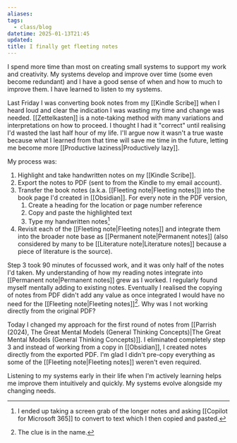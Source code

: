 ```yaml
---
aliases: 
tags:
  - class/blog
datetime: 2025-01-13T21:45
updated: 
title: I finally get fleeting notes
---
```

I spend more time than most on creating small systems to support my work and creativity. My systems develop and improve over time (some even become redundant) and I have a good sense of when and how to much to improve them. I have learned to listen to my systems.

Last Friday I was converting book notes from my [[Kindle Scribe]] when I heard loud and clear the indication I was wasting my time and change was needed. [[Zettelkasten]] is a note-taking method with many variations and interpretations on how to proceed. I thought I had it "correct" until realising I'd wasted the last half hour of my life. I'll argue now it wasn't a true waste because what I learned from that time will save me time in the future, letting me become more [[Productive laziness|Productively lazy]].

My process was:
1. Highlight and take handwritten notes on my [[Kindle Scribe]].
2. Export the notes to PDF (sent to from the Kindle to my email account).
3. Transfer the book notes (a.k.a. [[Fleeting note|Fleeting notes]]) into the book page I'd created in [[Obsidian]]. For every note in the PDF version,
	1. Create a heading for the location or page number reference
	2. Copy and paste the highlighted text
	3. Type my handwritten notes[^1]
4. Revisit each of the [[Fleeting note|Fleeting notes]] and integrate them into the broader note base as [[Permanent note|Permanent notes]] (also considered by many to be [[Literature note|Literature notes]] because a piece of literature is the source).

Step 3 took 90 minutes of focussed work, and it was only half of the notes I'd taken. My understanding of how my reading notes integrate into [[Permanent note|Permanent notes]] grew as I worked. I regularly found myself mentally adding to existing notes. Eventually I realised the copying of notes from PDF didn't add any value as once integrated I would have no need for the [[Fleeting note|Fleeting notes]][^2]. Why was I not working directly from the original PDF?

Today I changed my approach for the first round of notes from [[Parrish (2024), The Great Mental Models (General Thinking Concepts)|The Great Mental Models (General Thinking Concepts)]]. I eliminated completely step 3 and instead of working from a copy in [[Obsidian]], I created notes directly from the exported PDF. I'm glad I didn't pre-copy everything as some of the [[Fleeting note|Fleeting notes]] weren't even required.

Listening to my systems early in their life when I'm actively learning helps me improve them intuitively and quickly. My systems evolve alongside my changing needs.

[^1]: I ended up taking a screen grab of the longer notes and asking [[Copilot for Microsoft 365]] to convert to text which I then copied and pasted.
[^2]: The clue is in the name.